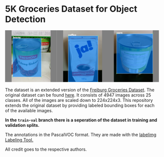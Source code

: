 # 5K Groceries Dataset for Object Detection

![Example](figures/figure1.png)


The dataset is an extended version of the [Freiburg Groceries Dataset](http://aisdatasets.informatik.uni-freiburg.de/freiburg_groceries_dataset/). The original dataset can be found [here](https://github.com/PhilJd/freiburg_groceries_dataset). It consists of 4947 images across 25 classes. All of the images are scaled down to 224x224x3. This repository extends the original dataset by providing labeled bounding boxes for each of the available images.

**In the `train-val` branch there is a seperation of the dataset in training and validation splits.**

The annotations in the PascalVOC format. They are made with the [labelimg Labeling Tool.](https://github.com/tzutalin/labelImg)

All credit goes to the respective authors.

